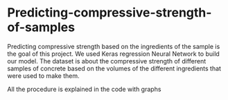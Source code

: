 # Predicting-compressive-strength-of-samples
Predicting compressive strength based on the ingredients of the sample is the goal of this project.  We used Keras regression Neural Network to build our model. The dataset is about the compressive strength of different samples of concrete based on the volumes of the different ingredients that were used to make them. 

All the procedure is explained in the code with graphs
